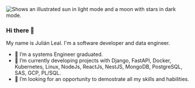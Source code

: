 <picture>
  <source media="(prefers-color-scheme: dark)" srcset="https://user-images.githubusercontent.com/25423296/163456776-7f95b81a-f1ed-45f7-b7ab-8fa810d529fa.png">
  <source media="(prefers-color-scheme: light)" srcset="https://user-images.githubusercontent.com/25423296/163456779-a8556205-d0a5-45e2-ac17-42d089e3c3f8.png">
  <img alt="Shows an illustrated sun in light mode and a moon with stars in dark mode." src="https://user-images.githubusercontent.com/25423296/163456779-a8556205-d0a5-45e2-ac17-42d089e3c3f8.png">
</picture>

### Hi there 👋
My name is Julián Leal. I'm a software developer and data engineer.

- 🔭 I’m a systems Engineer graduated.
- 🌱 I’m currently developing projects with Django, FastAPI, Docker, Kubernetes, Linux, NodeJs, ReactJs, NestJS, MongoDB, PostgreSQL, SAS, GCP, PL/SQL.
- 👯 I’m looking for an opportunity to demostrate all my skills and habilities.

<!--
**Julian-D-Leal/Julian-D-Leal** is a ✨ _special_ ✨ repository because its `README.md` (this file) appears on your GitHub profile.

Here are some ideas to get you started:

- 🔭 I’m currently studying in Universidad del valle
- 🌱 I’m currently learning Django, Docker, Kubernetes, Linux, NodeJs, ReactJs
- 👯 I’m looking to collaborate on software projects
- 🤔 I’m looking for help with ...
- 💬 Ask me about ...
- 📫 How to reach me: ...
- 😄 Pronouns: ...
- ⚡ Fun fact: ...
-->


